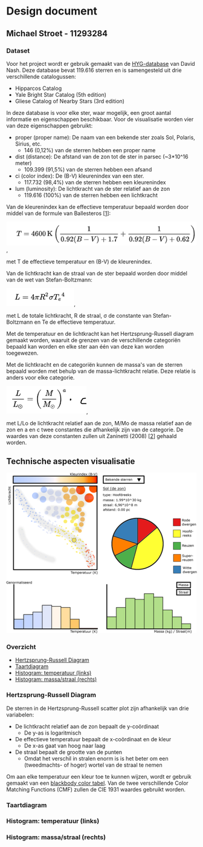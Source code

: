 # Design document
## Michael Stroet - 11293284

### Dataset
Voor het project wordt er gebruik gemaakt van de [HYG-database](https://github.com/astronexus/HYG-Database) van David Nash. Deze database bevat 119.616 sterren en is samengesteld uit drie verschillende catalogussen:
- Hipparcos Catalog
- Yale Bright Star Catalog (5th edition)
- Gliese Catalog of Nearby Stars (3rd edition)

In deze database is voor elke ster, waar mogelijk, een groot aantal informatie en eigenschappen beschikbaar. Voor de visualisatie worden vier van deze eigenschappen gebruikt:
- proper (proper name): De naam van een bekende ster zoals Sol, Polaris, Sirius, etc.
    - 146 (0,12%) van de sterren hebben een proper name
- dist (distance): De afstand van de zon tot de ster in parsec (~3*10^16 meter)
    - 109.399 (91,5%) van de sterren hebben een afsand
- ci (color index): De (B-V) kleurenindex van een ster.
    - 117.732 (98,4%) van de sterren hebben een kleurenindex
- lum (luminosity): De lichtkracht van de ster relatief aan de zon
    - 119.616 (100%) van de sterren hebben een lichtkracht

Van de kleurenindex kan de effectieve temperatuur bepaald worden door middel van de formule van Ballesteros \[[1](README.md/#referenties)\]:

![Ballesteros](doc/design/Ballesteros.png),

met T de effectieve temperatuur en (B-V) de kleurenindex.

Van de lichtkracht kan de straal van de ster bepaald worden door middel van de wet van Stefan-Boltzmann:

![Stefan-Boltzmann](doc/design/Stefan-Boltzmann.png),

met L de totale lichtkracht, R de straal, σ de constante van Stefan-Boltzmann en Te de effectieve temperatuur.

Met de temperatuur en de lichtkracht kan het Hertzsprung-Russell diagram gemaakt worden, waaruit de grenzen van de verschillende categoriën bepaald kan worden en elke ster aan één van deze kan worden toegewezen.

Met de lichtkracht en de categoriën kunnen de massa's van de sterren bepaald worden met behulp van de massa-lichtkracht relatie. Deze relatie is anders voor elke categorie.

![massa-lichtkracht](doc/design/massa-lichtkracht.png),

met L/Lo de lichtkracht relatief aan de zon, M/Mo de massa relatief aan de zon en a en c twee constantes die afhankelijk zijn van de categorie.
De waardes van deze constanten zullen uit Zaninetti (2008) \[[2](README.md/#referenties)\] gehaald worden.

## Technische aspecten visualisatie

![Schets](doc/design/annotated_sketch.png)

### Overzicht
- [Hertzsprung-Russell Diagram](#hertzsprung-russell-diagram)
- [Taartdiagram](#taartdiagram)
- [Histogram: temperatuur (links)](#histogram-temperatuur-links)
- [Histogram: massa/straal (rechts)](#histogram-massastraal-rechts)

### Hertzsprung-Russell Diagram
De sterren in de Hertzsprung-Russell scatter plot zijn afhankelijk van drie variabelen:

- De lichtkracht relatief aan de zon bepaalt de y-coördinaat
    - De y-as is logaritmisch
- De effectieve temperatuur bepaalt de x-coördinaat en de kleur
    - De x-as gaat van hoog naar laag
- De straal bepaalt de grootte van de punten
    - Omdat het verschil in stralen enorm is is het beter om een (tweedmachts- of hoger) wortel van de straal te nemen

Om aan elke temperatuur een kleur toe te kunnen wijzen, wordt er gebruik gemaakt van een [blackbody color tabel](http://www.vendian.org/mncharity/dir3/blackbody/UnstableURLs/bbr_color.html). Van de twee verschillende Color Matching Functions (CMF) zullen de CIE 1931 waardes gebruikt worden.

### Taartdiagram

### Histogram: temperatuur (links)

### Histogram: massa/straal (rechts)
